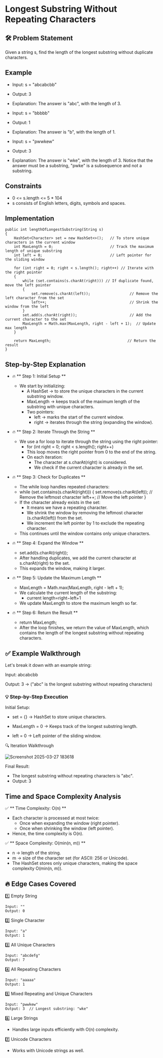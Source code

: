# Longest Substring Without Repeating Characters

## 🛠️ Problem Statement

Given a string s, find the length of the longest substring without duplicate characters.

## Example  

- Input: s = "abcabcbb"
- Output: 3
- Explanation: The answer is "abc", with the length of 3.

- Input: s = "bbbbb"
- Output: 1
- Explanation: The answer is "b", with the length of 1.

- Input: s = "pwwkew"
- Output: 3
- Explanation: The answer is "wke", with the length of 3. Notice that the answer must be a substring, "pwke" is a subsequence and not a substring.

## Constraints

- 0 <= s.length <= 5 * 104
- s consists of English letters, digits, symbols and spaces.

## Implementation
```
public int lengthOfLongestSubstring(String s) 
{
    HashSet<Character> set = new HashSet<>();   // To store unique characters in the current window
    int MaxLength = 0;                          // Track the maximum length of unique substring
    int left = 0;                               // Left pointer for the sliding window

    for (int right = 0; right < s.length(); right++) // Iterate with the right pointer
    {   
        while (set.contains(s.charAt(right))) // If duplicate found, move the left pointer
        {          
            set.remove(s.charAt(left));                  // Remove the left character from the set
            left++;                                      // Shrink the window from the left
        }
        set.add(s.charAt(right));                        // Add the current character to the set
        MaxLength = Math.max(MaxLength, right - left + 1);  // Update max length
    }

    return MaxLength;                                   // Return the result
}
```

## Step-by-Step Explanation

- 🔥 ** Step 1: Initial Setup **
    - We start by initializing:
        - A HashSet<Character> → to store the unique characters in the current substring window.
        - MaxLength → keeps track of the maximum length of the substring with unique characters.
        - Two pointers:
            - left → marks the start of the current window.
            - right → iterates through the string (expanding the window).

- 🔥 ** Step 2: Iterate Through the String **
    - We use a for loop to iterate through the string using the right pointer:
        - for (int right = 0; right < s.length(); right++)
        - This loop moves the right pointer from 0 to the end of the string.
        - On each iteration:
            - The character at s.charAt(right) is considered.
            - We check if the current character is already in the set.
    
- 🔥 ** Step 3: Check for Duplicates **
    - The while loop handles repeated characters:
    - while (set.contains(s.charAt(right))) 
        {
            set.remove(s.charAt(left));   // Remove the leftmost character
            left++;                       // Move the left pointer
        }
    - If the character already exists in the set:
        - It means we have a repeating character.
        - We shrink the window by removing the leftmost character (s.charAt(left)) from the set.
        - We increment the left pointer by 1 to exclude the repeating character.
    - This continues until the window contains only unique characters.

- 🔥 ** Step 4: Expand the Window **
    - set.add(s.charAt(right));
    - After handling duplicates, we add the current character at s.charAt(right) to the set.
    - This expands the window, making it larger.

- 🔥 ** Step 5: Update the Maximum Length **
    - MaxLength = Math.max(MaxLength, right - left + 1);
    - We calculate the current length of the substring:
        - current length=right−left+1
    - We update MaxLength to store the maximum length so far.

- 🔥 ** Step 6: Return the Result **
    - return MaxLength;
    - After the loop finishes, we return the value of MaxLength, which contains the length of the longest substring without repeating characters.

## ✅ Example Walkthrough

Let's break it down with an example string:

Input: abcabcbb

Output: 3 → ("abc" is the longest substring without repeating characters)

### 💡 Step-by-Step Execution

Initial Setup:

- set = {} → HashSet to store unique characters.

- MaxLength = 0 → Keeps track of the longest substring length.

- left = 0 → Left pointer of the sliding window.

🔍 Iteration Walkthrough

![Screenshot 2025-03-27 183618](https://github.com/user-attachments/assets/48d8cc6e-d7c7-45c8-9896-226ed98ca248)

 Final Result:

 - The longest substring without repeating characters is "abc".
 - Output: 3

## Time and Space Complexity Analysis

✅ ** Time Complexity: O(n) **
- Each character is processed at most twice:
    - Once when expanding the window (right pointer).
    - Once when shrinking the window (left pointer).
- Hence, the time complexity is O(n).

✅ ** Space Complexity: O(min(n, m)) **
- n → length of the string.
- m → size of the character set (for ASCII: 256 or Unicode).
- The HashSet stores only unique characters, making the space complexity O(min(n, m)).

## 🔥 Edge Cases Covered

1️⃣ Empty String
```
Input: ""  
Output: 0  
```

2️⃣ Single Character
```
Input: "a"  
Output: 1   
```

3️⃣ All Unique Characters
```
Input: "abcdefg"  
Output: 7
```

4️⃣ All Repeating Characters
```
Input: "aaaaa"  
Output: 1  
```

5️⃣ Mixed Repeating and Unique Characters
```
Input: "pwwkew"  
Output: 3  // Longest substring: "wke"
```

6️⃣ Large Strings
- Handles large inputs efficiently with O(n) complexity.

7️⃣ Unicode Characters
- Works with Unicode strings as well.
